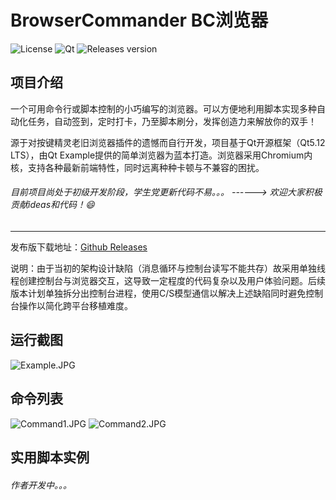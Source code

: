 # BrowserCommander BC浏览器
![License](https://i.loli.net/2020/03/09/iGCIrWuR7z2fL5P.jpg) ![Qt](https://i.loli.net/2020/03/09/7b1LGn8qSZOldXf.jpg) ![Releases version](https://img.shields.io/github/v/release/yqs112358/BrowserCommander?color=green&include_prereleases)
## 项目介绍
一个可用命令行或脚本控制的小巧编写的浏览器。可以方便地利用脚本实现多种自动化任务，自动签到，定时打卡，乃至脚本刷分，发挥创造力来解放你的双手！

源于对按键精灵老旧浏览器插件的遗憾而自行开发，项目基于Qt开源框架（Qt5.12 LTS），由Qt Example提供的简单浏览器为蓝本打造。浏览器采用Chromium内核，支持各种最新前端特性，同时远离种种卡顿与不兼容的困扰。

###### 目前项目尚处于初级开发阶段，学生党更新代码不易。。。   ------> 欢迎大家积极贡献ideas和代码！:smile:
------------
发布版下载地址：[Github Releases](https://github.com/yqs112358/BrowserCommander/releases "Github Release")

说明：由于当初的架构设计缺陷（消息循环与控制台读写不能共存）故采用单独线程创建控制台与浏览器交互，这导致一定程度的代码复杂以及用户体验问题。后续版本计划单独拆分出控制台进程，使用C/S模型通信以解决上述缺陷同时避免控制台操作以简化跨平台移植难度。

## 运行截图
![Example.JPG](https://i.loli.net/2020/03/09/fcHInYyBhXape7r.jpg)

## 命令列表
![Command1.JPG](https://i.loli.net/2020/03/09/kKIEi7oVuSaPC8J.jpg)
![Command2.JPG](https://i.loli.net/2020/03/09/tRXze6prLAPZG5b.jpg)

## 实用脚本实例
######  作者开发中。。。
